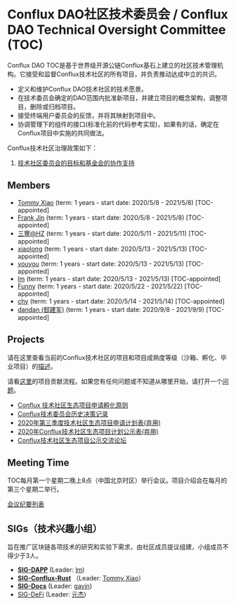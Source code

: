# Conflux DAO社区技术委员会 /  Conflux DAO Technical Oversight Committee (TOC)



Conflux DAO TOC是基于世界级开源公链Conflux基石上建立的社区技术管理机构。它接受和监督Conflux技术社区的所有项目，并负责推动达成中立的共识。

- 定义和维护Conflux DAO技术社区的技术愿景。
- 在技术委员会确定的DAO范围内批准新项目，并建立项目的概念架构，调整项目，删除或归档项目。
- 接受终端用户委员会的反馈，并将其映射到项目中。
- 协调管理下的组件的接口(标准化前的代码参考实现)，如果有的话，确定在Conflux项目中实施的共同做法。

Conflux技术社区治理政策如下：

1. [技术社区委员会的目标和基金会的协作支持](./policy.md)



## Members

- [Tommy Xiao](https://github.com/Conflux-DAO-TOC/toc/issues/2) (term: 1 years - start date: 2020/5/8 - 2021/5/8) [TOC-appointed]
- [Frank Jin](https://github.com/Conflux-DAO-TOC/toc/issues/4)  (term: 1 years - start date: 2020/5/8 - 2021/5/8) [TOC-appointed]
- [三豐@HZ](https://github.com/Conflux-DAO-TOC/toc/issues/5) (term: 1 years - start date: 2020/5/11 - 2021/5/11) [TOC-appointed]
- [xiaolong](https://github.com/Conflux-DAO-TOC/toc/issues/7) (term: 1 years - start date: 2020/5/13 - 2021/5/13) [TOC-appointed]
- [youyou](https://github.com/Conflux-DAO-TOC/toc/issues/8) (term: 1 years - start date: 2020/5/13 - 2021/5/13) [TOC-appointed]
- [lm](https://github.com/Conflux-DAO-TOC/toc/issues/9)  (term: 1 years - start date: 2020/5/13 - 2021/5/13) [TOC-appointed]
- [Funny](https://github.com/Conflux-DAO-TOC/toc/issues/11) (term: 1 years - start date: 2020/5/22 - 2021/5/22) [TOC-appointed]
- [chy](https://github.com/Conflux-DAO-TOC/toc/issues/10)  (term: 1 years - start date: 2020/5/14 - 2021/5/14) [TOC-appointed]
- [dandan (郄建军)](https://github.com/Conflux-DAO-TOC/toc/issues/13) (term: 1 years - start date: 2020/9/8 - 2021/9/9) [TOC-appointed]

## Projects

请在这里查看当前的Conflux技术社区的项目和项目成熟度等级（沙箱、孵化、毕业项目）的[描述](./projects.md)。

请看[这里](./CONTRIBUTING.md)的项目贡献流程。如果您有任何问题或不知道从哪里开始，请打开一个[问题](https://github.com/Conflux-DAO-TOC/toc/issues)。

- [Conflux 技术社区生态项目申请孵化原则](https://shimo.im/docs/xd6Ww93yJpTKwjHT)
- [Conflux技术委员会历史决策记录](https://forum.conflux.fun/t/topic/1124)
- [2020年第三季度技术社区生态项目申请计划表(弃用)](https://shimo.im/sheets/qkXCJp3DPkydtCjt/MODOC)
- [2020年Conflux技术社区生态项目计划公示表(弃用)](https://shimo.im/sheets/KrkEVJQv2vUyNpAJ/MODOC)
- [Conflux技术社区生态项目公示交流论坛](https://forum.conflux.fun/c/38-category/Ecology)


## Meeting Time

TOC每月第一个星期二晚上8点（中国北京时区）举行会议。项目介绍会在每月的第三个星期二举行。

[会议纪要列表](./meeting-notes.md)

## SIGs（技术兴趣小组）

旨在推广区块链各项技术的研究和实验下需求，由社区成员提议组建，小组成员不得少于3人。

- [**SIG-DAPP**](https://github.com/Conflux-DAO-TOC/sig-dapp) (Leader: [lm](https://github.com/calmlism))
- [**SIG-Conflux-Rust**](https://github.com/Conflux-DAO-TOC/sig-conflux-rust) （Leader: [Tommy Xiao](https://github.com/xiaods)）
- [**SIG-Docs**](https://github.com/Conflux-DAO-TOC/sig-docs) (Leader: [gavin](https://github.com/cryptocurrencyquant))
- [SIG-DeFi](https://github.com/Conflux-DAO-TOC/sig-defi) (Leader: [元杰](https://github.com/forgivenever))






